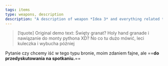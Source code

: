 ```yaml
---
tags: items
type: weapons, description
description: "A description of weapon *Idea 3* and everything related to it."
---
```


>[!quote] Original demo text:
>Święty granat? Holy hand granade i nawiązanie do monty pythona XD? No co tu dużo mówić, leci kuleczka i wybucha później

Pytanie czy chcemy iść w tego typu bronie, moim zdaniem fajne, ale ==**do przedyskutowania na spotkaniu.**==
